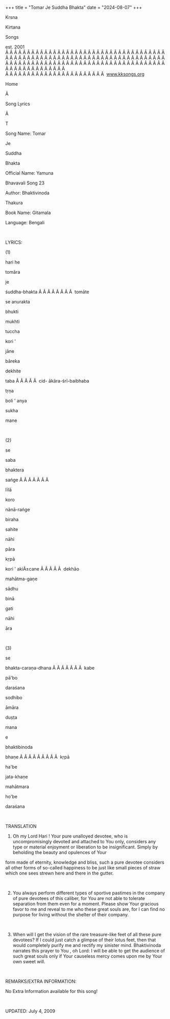 +++ 
title = "Tomar Je Suddha Bhakta"
date = "2024-08-07"
+++

Krsna
 
Kirtana
 
Songs

est. 2001
Â Â Â Â Â Â Â Â Â Â Â Â Â Â Â Â Â Â Â Â Â Â Â Â Â Â Â Â Â Â Â Â Â Â Â Â Â Â Â Â Â Â Â Â Â Â Â Â Â Â Â Â Â Â Â Â Â Â Â Â Â Â Â Â Â Â Â Â Â Â Â Â Â Â Â Â Â Â Â Â Â Â Â Â Â Â Â Â Â Â Â Â Â Â Â Â Â Â Â Â Â Â Â Â Â Â Â Â Â Â Â Â Â Â Â Â Â Â Â Â Â Â Â Â Â  
Â Â Â Â Â Â Â Â Â Â Â Â Â Â Â Â Â Â Â Â Â Â Â  
www.kksongs.org








Home


Ã 
 
Song Lyrics
 
Ã 
 
T


Song Name: 
Tomar
 
Je
 
Suddha
 
Bhakta


Official Name: 
Yamuna
 
Bhavavali
 Song 23


Author: 
Bhaktivinoda
 
Thakura


Book Name: 
Gitamala


Language: 
Bengali


 


LYRICS:


(1)


hari
 he


tomāra
 
je
 
śuddha-bhakta
Â Â Â Â Â Â Â Â  
tomāte

se 
anurakta


bhukti
 
mukhti
 
tuccha
 
kori
'

jāne


bāreka
 
dekhite
 
taba
Â Â Â Â Â  
cid-
ākāra-śrī-baibhaba


tṛṇa
 
boli
' 
anya
 
sukha

mane


 


(2)


se
 
saba
 
bhaktera


sańge
Â Â Â Â Â Â Â 

līlā
 
koro
 
nānā-rańge


biraha
 
sahite
 
nāhi
 
pāra


kṛpā
 
kori
' 
akiÃ±cane
Â Â Â Â Â  
dekhāo
 
mahātma-gaṇe


sādhu
 
binā
 
gati
 
nāhi
 
āra


 


(3)


se
 
bhakta-caraṇa-dhana
Â Â Â Â Â Â Â  
kabe
 
pā'bo
 
daraśana


sodhibo
 
āmāra
 
duṣṭa


mana


e
 
bhaktibinoda
 
bhaṇe
Â Â Â Â Â Â Â Â Â  
kṛpā
 
ha'be
 
jata-khaṇe


mahātmara
 
ho'be
 
daraśana


 


TRANSLATION


1) Oh my Lord 
Hari
! Your pure unalloyed devotee, who is uncompromisingly
devoted and attached to 
You
 only, considers any type
or material enjoyment or liberation to be insignificant. Simply by beholding
the beauty and 
opulences
 of 
Your

form made of eternity, knowledge and bliss, such a pure devotee considers all
other forms of so-called happiness to be just like small pieces of straw which
one sees strewn here and there in the gutter.


 


2) You always perform
different types of sportive pastimes in the company of pure devotees of this
caliber, for 
You
 are not able to tolerate separation
from them even for a moment. Please show 
Your
 gracious
favor to me and reveal to me who these great souls are, for I can find no
purpose for living without the shelter of their company.


 


3) When will I get the
vision of the rare treasure-like feet of all these pure devotees? If I could
just catch a glimpse of their lotus feet, then that would completely purify me
and rectify my sinister mind. 
Bhaktivinoda
 narrates this
prayer to 
You
, oh Lord: I will be able to get the
audience of such great souls only if Your causeless mercy comes upon me by Your
own sweet will.


 


REMARKS/EXTRA INFORMATION:


No
Extra Information available for this song!


 


UPDATED:
 July 4, 2009